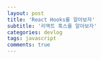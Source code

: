 ```yaml
---
layout: post
title: 'React Hooks를 알아보자'
subtitle: '리액트 훅스를 알아보자'
categories: devlog
tags: javascript
comments: true
---
```

<!--
# React Hook

`함수 컴포넌트`에서 `React Lifecycle`을 `연동(hook into)`하는 함수. 이미 짜놓은 클래스 컴포넌트를 함수로 바꾸는건 권장되지 않는다. 리액트는 클래스 컴포넌트의 개발을 멈출 계획이 없다.

## Effect Hook

`useEffect`는 side-effects를 조절하는 함수로, 다른 컴포넌트에 영향을 끼칠 수 있는 렌더랑과정에서는 구현할 수 없는 작업들을 한다.

`componentDidMount` 나 `componentDidUpdate`, `componentWillUnmount`와 같은 목적으로 제공되지만, 하나의 API로 통합된 것이다.

```js
import React, { useState, useEffect } from 'react';

function Example() {
  const [count, setCount] = useState(0);

  // componentDidMount, componentDidUpdate와 비슷
  useEffect(() => {
    // 브라우저 API를 이용해 문서의 타이틀을 업데이트
    document.title = `You clicked ${count} times`;
  });

  return (
    <div>
      <p>You clicked {count} times</p>
      <button onClick={() => setCount(count + 1)}>
        Click me
      </button>
    </div>
  );
}
```

컴포넌트 안에 선언되어있기 때문에 `props`와 `state`에 접근할 수 있다. 기본적으로 React는 매 렌더링 이후에 effects를 실행한다.

리액트 컴포넌트에는 일반적으로 두 종류의 side effects가 있다. 정리(clean-up)가 필요한 것과 그렇지 않은 것. 

### 정리가 필요없는 것

네트워크 리퀘스트, DOM 수동 조작, 로깅 등은 정리(clean-up)가 필요 없는 경우들은 실행 이후 신경쓸 것이 없기때문에 정리가 필요없다.

`useEffect`는 렌더링과 이후의 모든 업데이트에서 매번 수행된다.

### 정리를 이용하는 Effects

외부 데이터를 구독해야하는 경우 메모리 누수가 발생하지 않도록 정리하는 것이 중요하다.

#### 성능최적화

특정 변수의 변화에서만 작동하여 성능을 높일 수 있다.

```js
useEffect(() => {
  document.title = `You clicked ${count} times`;
}, [count]); // count가 바뀔 때만 effect를 재실행합니다.
```

## useContext

```js
const themes = {
  light: {
    foreground: "#000000",
    background: "#eeeeee"
  },
  dark: {
    foreground: "#ffffff",
    background: "#222222"
  }
};

const ThemeContext = React.createContext(themes.light);

function App() {
  return (
    <ThemeContext.Provider value={themes.dark}>
      <Toolbar />
    </ThemeContext.Provider>
  );
}

function Toolbar(props) {
  return (
    <div>
      <ThemedButton />
    </div>
  );
}

function ThemedButton() {
  const theme = useContext(ThemeContext);
  return (
    <button style={{ background: theme.background, color: theme.foreground }}>
      I am styled by theme context!
    </button>
  );
}
```

`useContext`는 `Context.Provider`와 같이 사용하자.

## useReducer

`useState`의 대체 함수이다. 복잡한 로직을 가졌다면 `state` 보다는 리듀서가 사용되곤한다.

```js
const initialState = {count: 0};

function reducer(state, action) {
  switch (action.type) {
    case 'increment':
      return {count: state.count + 1};
    case 'decrement':
      return {count: state.count - 1};
    default:
      throw new Error();
  }
}

function Counter() {
  const [state, dispatch] = useReducer(reducer, initialState);
  return (
    <>
      Count: {state.count}
      <button onClick={() => dispatch({type: 'decrement'})}>-</button>
      <button onClick={() => dispatch({type: 'increment'})}>+</button>
    </>
  );
}
```

## useMemo

메모이제이션된 값을 반환한다.

`useMemo`는 의존성이 변경되었을 때에만 메모이제이션된 값만 다시 계산 한다. 이 최적화는 모든 렌더링 시의 고비용 계산을 방지하게 해준다.

배열이 없는 경우 매 렌더링 때마다 새 값을 계산하게 된다.

`useMemo`는 성능 최적화를 위해 사용할 수는 있지만 보장이 된다고 생각하지는 말자. 가까운 미래에 React에서는 이전 메모이제이션된 값들의 일부를 “잊어버리고” 다음 렌더링 시에 그것들을 재계산하는 방향을 택할지도 모른다. `useMemo`를 사용하지 않고도 동작할 수 있도록 코드를 작성하고 그것을 추가하여 성능을 최적화하라.

## useCallback

메모이제이션된 콜백을 반환한다. 

`useCallback(fn, deps)`은 `useMemo(() => fn, deps)`와 같다.

## useRef

`useRef`는 `.current` 프로퍼티로 전달된 인자로 초기화된 `ref` 객체를 반환한다.

```js
function TextInputWithFocusButton() {
  const inputEl = useRef(null);
  const onButtonClick = () => {
    // `current` points to the mounted text input element
    inputEl.current.focus();
  };
  return (
    <>
      <input ref={inputEl} type="text" />
      <button onClick={onButtonClick}>Focus the input</button>
    </>
  );
}
```

`useRef`는 내용이 변경될 때 그것을 알려주지는 않는다

## useImperativeHandle

`useImperativeHandle`는 부모 컴포넌트에 노출되는 인스턴스 값을 커스터마이즈한다. `forwardRef`와 더불어 사용하자.

```js
function FancyInput(props, ref) {
  const inputRef = useRef();
  useImperativeHandle(ref, () => ({
    focus: () => {
      inputRef.current.focus();
    }
  }));
  return <input ref={inputRef} ... />;
}
FancyInput = forwardRef(FancyInput);
```

## useLayoutEffect

`useEffect`와 같은 시그니쳐이며, 모든 DOM 변경 후에 동기적으로 발생한다.

## useDebugValue

React 개발자도구에서 사용자 Hook 레이블을 표시하는 데에 사용할 수 있다.

```js
function useFriendStatus(friendID) {
  const [isOnline, setIsOnline] = useState(null);

  // ...

  // Show a label in DevTools next to this Hook
  // e.g. "FriendStatus: Online"
  useDebugValue(isOnline ? 'Online' : 'Offline');

  return isOnline;
}
```

##  커스텀 훅

컨벤션이다. use를 앞에 붙이고 hook을 사용하면 커스텀 훅이라고 할 수 있다.

```js
import { useState, useEffect } from 'react';

function useFriendStatus(friendID) {
  const [isOnline, setIsOnline] = useState(null);

  useEffect(() => {
    function handleStatusChange(status) {
      setIsOnline(status.isOnline);
    }

    ChatAPI.subscribeToFriendStatus(friendID, handleStatusChange);
    return () => {
      ChatAPI.unsubscribeFromFriendStatus(friendID, handleStatusChange);
    };
  });

  return isOnline;
}

// 사용

function FriendStatus(props) {
  const isOnline = useFriendStatus(props.friend.id);

  if (isOnline === null) {
    return 'Loading...';
  }
  return isOnline ? 'Online' : 'Offline';
}
``` -->